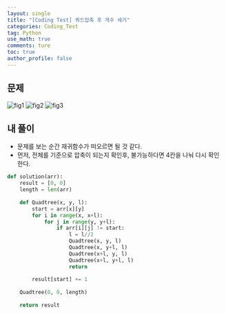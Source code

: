 ```yaml
---
layout: single
title: "[Coding Test] 쿼드압축 후 개수 세기"
categories: Coding_Test
tag: Python
use_math: true
comments: ture
toc: true
author_profile: false
---
```


## 문제

![fig1]({{site.url}}/images/코테/쿼드트리1.png)
![fig2]({{site.url}}/images/코테/쿼드트리2.png)
![fig3]({{site.url}}/images/코테/쿼드트리3.png)

## 내 풀이

* 문제를 보는 순간 재귀함수가 떠오르면 될 것 같다.
* 먼저, 전체를 기준으로 압축이 되는지 확인후, 불가능하다면 4칸을 나눠 다시 확인한다.

```python
def solution(arr):
    result = [0, 0]
    length = len(arr)
    
    def Quadtree(x, y, l):
        start = arr[x][y]
        for i in range(x, x+l):
            for j in range(y, y+l):
                if arr[i][j] != start:
                    l = l//2
                    Quadtree(x, y, l)
                    Quadtree(x, y+l, l)
                    Quadtree(x+l, y, l)
                    Quadtree(x+l, y+l, l)
                    return
                
        result[start] += 1
        
    Quadtree(0, 0, length)
    
    return result       
```
